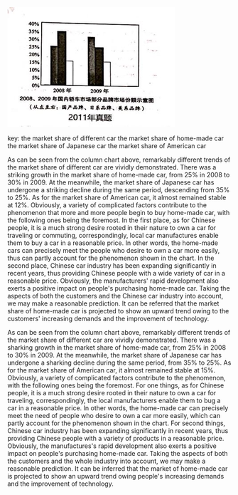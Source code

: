 ![avatar](../pic/2011.jpg)

key:
the market share of different car
the market share of home-made car
the market share of Japanese car
the market share of American car

   As can be seen from the column chart above, remarkably different trends of the market share of different car 
are vividly demonstrated. There was a striking growth in the market share of home-made car, from 25% in 2008 to 
30% in 2009. At the meanwhile, the market share of Japanese car has undergone a striking decline during the same 
period, descending from 35% to 25%. As for the market share of American car, it almost remained stable at 12%.
   Obviously, a variety of complicated factors contribute to the phenomenon that more and more people begin to 
buy home-made car, with the following ones being the foremost. In the first place, as for Chinese people, it is a much strong desire 
rooted in their nature to own a car for traveling or commuting, correspondingly, local car manufactures enable them 
to buy a car in a reasonable price. In other words, the home-made cars can precisely meet the people who desire to own a 
car more easily, thus can partly account for the phenomenon shown in the chart. In the second place, Chinese car industry 
has been expanding significantly in recent years, thus providing Chinese people with a wide variety of car in a reasonable 
price. Obviously, the manufacturers' rapid development also exerts a positive impact on people's purchasing home-made car.
   Taking the aspects of both the customers and the Chinese car industry into account, we may make a reasonable 
prediction. It can be referred that the market share of home-made car is projected to show an upward trend owing 
to the customers' increasing demands and the improvement of technology.
   
   
   
   
   
   
   
   
   
   
   
   
   
   
   
   
   
   
   
   
   
   
   
   
   
   
   
   
   
   
   
   
   As can be seen from the column chart above, remarkably different trends of the market share of different car 
are vividly demonstrated. There was a sharking growth in the market share of home-made car, from 25% in 2008 to 
30% in 2009. At the meanwhile, the market share of Japanese car has undergone a sharking decline during the same
period, from 35% to 25%. As for the market share of American car, it almost remained stable at 15%.
   Obviously, a variety of complicated factors contribute to the phenomenon, with the following ones being the foremost. 
For one things, as for Chinese people, it is a much strong desire rooted in their nature to own a car for traveling, 
correspondingly, the local manufacturers enable them to bug a car in a reasonable price. In other words, the home-made 
car can precisely meet the need of people who desire to own a car more easily, which can partly account for the 
phenomenon shown in the chart. For second things, Chinese car industry has been expanding significantly in recent years, 
thus providing Chinese people with a variety of products in a reasonable price. Obviously, the manufactures's rapid 
development also exerts a positive impact on people's purchasing home-made car.
   Taking the aspects of both the customers and the whole industry into account, we may make a reasonable prediction.
It can be inferred that the market of home-made car is projected to show an upward trend owing people's increasing 
demands and the improvement of technology.
   
   
   
   
   
   
   
   
   
   
